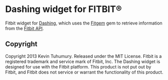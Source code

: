# Dashing widget for FITBIT®

Fitbit widget for [Dashing](http://shopify.github.com/dashing), which uses the [Fitgem](https://github.com/whazzmaster/fitgem) gem to retrieve information from the [Fitbit API](https://dev.fitbit.com/).

## Copyright

Copyright 2013 Kevin Tuhumury. Released under the MIT License. Fitbit is a registered trademark and service mark of Fitbit, Inc. The Dashing widget is designed for use with the Fitbit platform. This product is not put out by Fitbit, and Fitbit does not service or warrant the functionality of this product.
